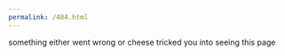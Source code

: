 ```yaml
---
permalink: /404.html
---
```

<p>something either went wrong or cheese tricked you into seeing this page</p>

